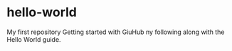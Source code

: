 # hello-world
My first repository
Getting started with GiuHub ny following along with the Hello World guide.
